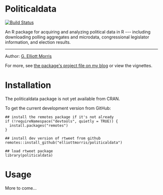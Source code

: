 
# Politicaldata 

[![Build Status](https://travis-ci.com/elliottmorris/politicaldata.svg?branch=master)](https://travis-ci.com/elliottmorris/politicaldata)


An R package for acquiring and analyzing political data in R --- including downloading polling aggregates and microdata, congressional legislator information, and election results.

---

Author: [G. Elliott Morris](https://www.thecrosstab.com)

For more, see [the package's project file on my blog]() or view the vignettes.

# Installation

The politicaldata package is not yet available from CRAN.

To get the current development version from GitHub:

```
## install the remotes package if it's not already
if (!requireNamespace("devtools", quietly = TRUE)) {
  install.packages("remotes")
}

## install dev version of rtweet from github
remotes::install_github("elliottmorris/politicaldata")

## load rtweet package
library(politicaldata)
```

# Usage

More to come...
